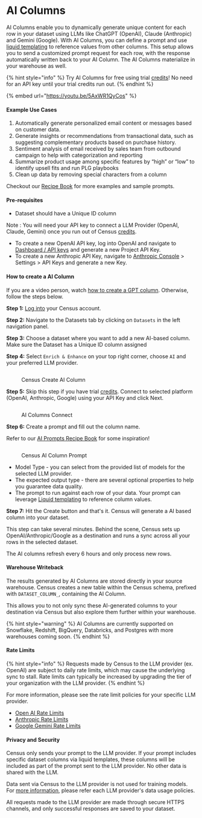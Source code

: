 # AI Columns

AI Columns enable you to dynamically generate unique content for each row in your dataset using LLMs like ChatGPT (OpenAI), Claude (Anthropic) and Gemini (Google). With AI Columns, you can define a prompt and use [liquid templating](../../../syncs/structuring-data/liquid-templates.md) to reference values from other columns. This setup allows you to send a customized prompt request for each row, with the response automatically written back to your AI Column. The AI Columns materialize in your warehouse as well.&#x20;

{% hint style="info" %}
Try AI Columns for free using trial [credits](broken-reference)! No need for an API key until your trial credits run out.&#x20;
{% endhint %}

{% embed url="https://youtu.be/5AxWR1QyCos" %}

#### Example Use Cases

1. Automatically generate personalized email content or messages based on customer data.
2. Generate insights or recommendations from transactional data, such as suggesting complementary products based on purchase history.
3. Sentiment analysis of email received by sales team from outbound campaign to help with categorization and reporting
4. Summarize product usage among specific features by “high” or “low” to identify upsell fits and run PLG playbooks
5. Clean up data by removing special characters from a column

Checkout our [Recipe Book](prompts-recipe-book.md) for more examples and sample prompts.&#x20;

#### Pre-requisites

* Dataset should have a Unique ID column

Note : You will need your API key to connect a LLM Provider (OpenAI, Claude, Gemini) once you run out of Census [credits](broken-reference).&#x20;

* To create a new OpenAI API key, log into OpenAI and navigate to [Dashboard / API keys](https://platform.openai.com/api-keys) and generate a new Project API Key.
* To create a new Anthropic API Key, navigate to [Anthropic Console](../../../) > Settings > API Keys and generate a new Key.

#### How to create a AI Column

If you are a video person, watch [how to create a GPT column](https://youtu.be/5AxWR1QyCos). Otherwise, follow the steps below.

**Step 1:** [Log into](https://app.getcensus.com/) your Census account.

**Step 2:** Navigate to the Datasets tab by clicking on `Datasets` in the left navigation panel.

**Step 3:** Choose a dataset where you want to add a new AI-based column. Make sure the Dataset has a Unique ID column assigned

**Step 4:** Select `Enrich & Enhance` on your top right corner, choose `AI` and your preferred LLM provider.

<figure><img src="../../../.gitbook/assets/Screenshot 2024-12-26 at 2.02.19 PM.png" alt=""><figcaption><p>Census Create AI Column</p></figcaption></figure>

**Step 5:** Skip this step if you have trial [credits](broken-reference). Connect to selected platform (OpenAI, Anthropic, Google) using your API Key and click Next.

<figure><img src="../../../.gitbook/assets/Screenshot 2024-08-29 at 12.34.53 PM (1).png" alt=""><figcaption><p>AI Columns Connect</p></figcaption></figure>

**Step 6:** Create a prompt and fill out the column name.

Refer to our [AI Prompts Recipe Book](prompts-recipe-book.md) for some inspiration!&#x20;

<figure><img src="../../../.gitbook/assets/Screenshot 2024-12-26 at 2.12.01 PM.png" alt=""><figcaption><p>Census AI Column Prompt</p></figcaption></figure>

* Model Type - you can select from the provided list of models for the selected LLM provider.
* The expected output type - there are several optional properties to help you guarantee data quality.
* The prompt to run against each row of your data. Your prompt can leverage [Liquid templating](../../../syncs/structuring-data/liquid-templates.md) to reference column values.

**Step 7:** Hit the Create button and that's it. Census will generate a AI based column into your dataset.

This step can take several minutes. Behind the scene, Census sets up OpenAI/Anthropic/Google as a destination and runs a sync across all your rows in the selected dataset.

The AI columns refresh every 6 hours and only process new rows.

#### Warehouse Writeback

The results generated by AI Columns are stored directly in your source warehouse. Census creates a new table within the Census schema, prefixed with `DATASET_COLUMN_`, containing the AI Column.

This allows you to not only sync these AI-generated columns to your destination via Census but also explore them further within your warehouse.

{% hint style="warning" %}
AI Columns are currently supported on Snowflake, Redshift, BigQuery, Databricks, and Postgres with more warehouses coming soon.
{% endhint %}

#### Rate Limits&#x20;

{% hint style="info" %}
Requests made by Census to the LLM provider  (ex. OpenAI) are subject to daily rate limits, which may cause the underlying sync to stall. Rate limits can typically be increased by upgrading the tier of your organization with the LLM provider.&#x20;
{% endhint %}

For more information, please see the rate limit policies for your specific LLM provider.

* [Open AI Rate Limits](https://platform.openai.com/docs/guides/rate-limits#usage-tiers)
* [Anthropic Rate Limits](https://docs.anthropic.com/en/api/rate-limits)
* [Google Gemini Rate Limits](https://cloud.google.com/vertex-ai/generative-ai/docs/quotas#rate-limits)

#### Privacy and Security

Census only sends your prompt to the LLM provider. If your prompt includes specific dataset columns via liquid templates, these columns will be included as part of the prompt sent to the LLM provider. No other data is shared with the LLM.

Data sent via Census to the LLM provider is not used for training models. For [more information](https://community.openai.com/t/does-the-openai-api-get-access-to-the-data-i-send-it-or-store-the-data/599538), please refer each LLM provider's data usage policies.

All requests made to the LLM provider are made through secure HTTPS channels, and only successful responses are saved to your dataset.
